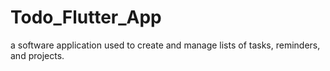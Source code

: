 # Todo_Flutter_App
a software application used to create and manage lists of tasks, reminders, and projects.
